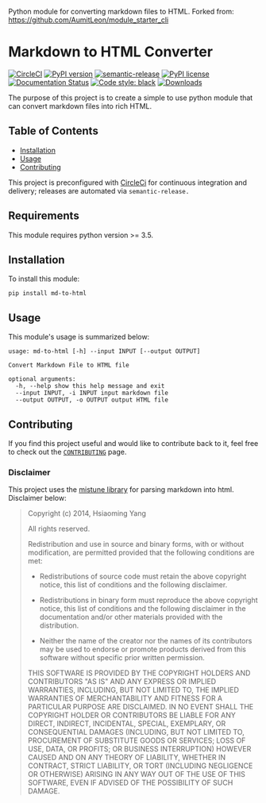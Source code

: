 Python module for converting markdown files to HTML. Forked from: https://github.com/AumitLeon/module_starter_cli

# Markdown to HTML Converter
[![CircleCI](https://circleci.com/gh/AumitLeon/markdown_html_converter.svg?style=svg)](https://circleci.com/gh/AumitLeon/markdown_html_converter) [![PyPI version](https://badge.fury.io/py/md-to-html.svg)](https://badge.fury.io/py/md-to-html)
[![semantic-release](https://img.shields.io/badge/%20%20%F0%9F%93%A6%F0%9F%9A%80-semantic--release-e10079.svg)](https://github.com/semantic-release/semantic-release)
[![PyPI license](https://img.shields.io/pypi/l/ansicolortags.svg)](https://pypi.python.org/pypi/ansicolortags/)
[![Documentation Status](https://readthedocs.org/projects/markdown-html-converter/badge/?version=latest)](https://markdown-html-converter.readthedocs.io/en/latest/?badge=latest)
[![Code style: black](https://img.shields.io/badge/code%20style-black-000000.svg)](https://github.com/psf/black)
[![Downloads](https://pepy.tech/badge/md-to-html)](https://pepy.tech/project/md-to-html)


The purpose of this project is to create a simple to use python module that can convert markdown files into rich HTML.

## Table of Contents
<!-- TOC depthFrom:2 -->
- [Installation](#installation)
- [Usage](#usage)
- [Contributing](#contributing)
<!-- /TOC -->

This project is preconfigured with [CircleCi](https://circleci.com/) for continuous integration and delivery; releases are automated via `semantic-release.`

## Requirements
This module requires python version >= 3.5.
## Installation

To install this module:
```
pip install md-to-html
```

## Usage
This module's usage is summarized below:
```
usage: md-to-html [-h] --input INPUT [--output OUTPUT]

Convert Markdown File to HTML file

optional arguments:
  -h, --help show this help message and exit
  --input INPUT, -i INPUT input markdown file
  --output OUTPUT, -o OUTPUT output HTML file
```

## Contributing
If you find this project useful and would like to contribute back to it, feel free to check out the [`CONTRIBUTING`](CONTRIBUTING.md) page. 

### Disclaimer
This project uses the [mistune library](https://github.com/lepture/mistune) for parsing markdown into html. Disclaimer below: 

> Copyright (c) 2014, Hsiaoming Yang
>
> All rights reserved.
>
> Redistribution and use in source and binary forms, with or without modification, are permitted provided that the following conditions are met:
>
> * Redistributions of source code must retain the above copyright notice, this list of conditions and the following disclaimer.
>
> * Redistributions in binary form must reproduce the above copyright notice, this list of conditions and the following disclaimer in the documentation and/or other materials provided with the distribution.
>
> * Neither the name of the creator nor the names of its contributors may be used to endorse or promote products derived from this software without specific prior written permission.
>
> THIS SOFTWARE IS PROVIDED BY THE COPYRIGHT HOLDERS AND CONTRIBUTORS "AS IS" AND ANY EXPRESS OR IMPLIED WARRANTIES, INCLUDING, BUT NOT LIMITED TO, THE IMPLIED WARRANTIES OF MERCHANTABILITY AND FITNESS FOR A PARTICULAR PURPOSE ARE DISCLAIMED. IN NO EVENT SHALL THE COPYRIGHT HOLDER OR CONTRIBUTORS BE LIABLE FOR ANY DIRECT, INDIRECT, INCIDENTAL, SPECIAL, EXEMPLARY, OR CONSEQUENTIAL DAMAGES (INCLUDING, BUT NOT LIMITED TO, PROCUREMENT OF SUBSTITUTE GOODS OR SERVICES; LOSS OF USE, DATA, OR PROFITS; OR BUSINESS INTERRUPTION) HOWEVER CAUSED AND ON ANY THEORY OF LIABILITY, WHETHER IN CONTRACT, STRICT LIABILITY, OR TORT (INCLUDING NEGLIGENCE OR OTHERWISE) ARISING IN ANY WAY OUT OF THE USE OF THIS SOFTWARE, EVEN IF ADVISED OF THE POSSIBILITY OF SUCH DAMAGE.
